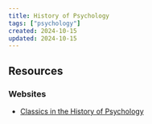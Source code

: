 ```yaml
---
title: History of Psychology
tags: ["psychology"]
created: 2024-10-15
updated: 2024-10-15
---
```


## Resources

### Websites

- [Classics in the History of Psychology](https://psychclassics.yorku.ca)
